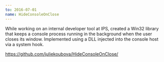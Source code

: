 ```yaml
---
to: 2016-07-01
name: HideConsoleOnClose
---
```

While working on an internal developer tool at IPS, created a Win32 library
that keeps a console process running in the background when the user closes its window.
Implemented using a DLL injected into the console host via a system hook.

<https://github.com/juliekoubova/HideConsoleOnClose/>
